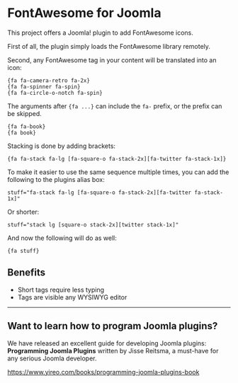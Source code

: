 FontAwesome for Joomla
===============
This project offers a Joomla! plugin to add FontAwesome icons. 

First of all, the plugin simply loads the FontAwesome library remotely.

Second, any FontAwesome tag in your content will be translated into an icon:

    {fa fa-camera-retro fa-2x}
    {fa fa-spinner fa-spin}
    {fa fa-circle-o-notch fa-spin}

The arguments after `{fa ...}` can include the `fa-` prefix, or the prefix can be skipped.

    {fa fa-book}
    {fa book}

Stacking is done by adding brackets:

    {fa fa-stack fa-lg [fa-square-o fa-stack-2x][fa-twitter fa-stack-1x]}

To make it easier to use the same sequence multiple times, you can add the following to the plugins alias box:

    stuff="fa-stack fa-lg [fa-square-o fa-stack-2x][fa-twitter fa-stack-1x]"

Or shorter:

    stuff="stack lg [square-o stack-2x][twitter stack-1x]"

And now the following will do as well:

    {fa stuff}

## Benefits
* Short tags require less typing
* Tags are visible any WYSIWYG editor

---
## Want to learn how to program Joomla plugins?
We have released an excellent guide for developing Joomla plugins: **Programming Joomla Plugins** written by Jisse Reitsma, a must-have for any serious Joomla developer.

https://www.yireo.com/books/programming-joomla-plugins-book

